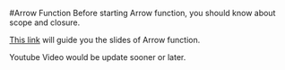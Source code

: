 #Arrow Function
Before starting Arrow function, you should know about scope and closure.

[This link](http://slides.com/keendev/let-s-run-es6) will guide you the slides of Arrow function.

Youtube Video would be update sooner or later.
